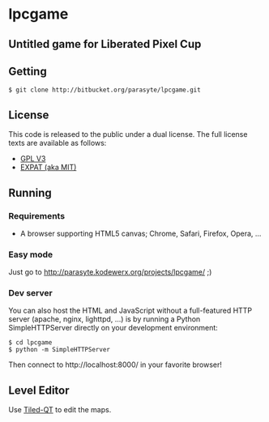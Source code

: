 lpcgame
=====

Untitled game for Liberated Pixel Cup
-------------------------------------

Getting
-------

    $ git clone http://bitbucket.org/parasyte/lpcgame.git

License
-------

This code is released to the public under a dual license. The full license texts
are available as follows:

* [GPL V3](gpl-3.0.txt)
* [EXPAT (aka MIT)](COPYING.txt)

Running
-------

### Requirements ###

* A browser supporting HTML5 canvas; Chrome, Safari, Firefox, Opera, ...

### Easy mode ###

Just go to http://parasyte.kodewerx.org/projects/lpcgame/ ;)

### Dev server ###

You can also host the HTML and JavaScript without a full-featured HTTP server
(apache, nginx, lighttpd, ...) is by running a Python SimpleHTTPServer directly
on your development environment:

    $ cd lpcgame
    $ python -m SimpleHTTPServer

Then connect to http://localhost:8000/ in your favorite browser!

Level Editor
------------

Use [Tiled-QT](http://www.mapeditor.org/) to edit the maps.
